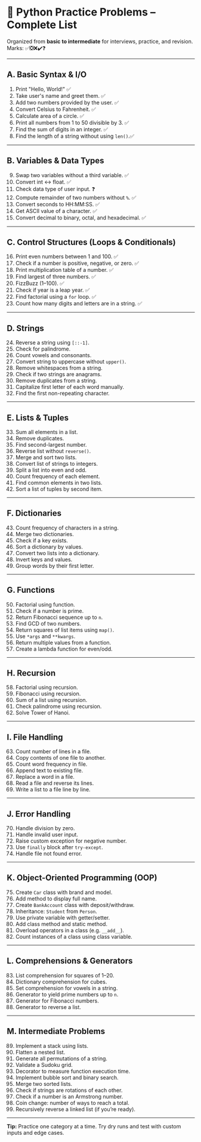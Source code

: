 # 🐍 Python Practice Problems – Complete List

Organized from **basic to intermediate** for interviews, practice, and revision. Marks: ✅❎❌✔️❓

__________________________

## A. Basic Syntax & I/O

1. Print "Hello, World!"  ✅
2. Take user's name and greet them.  ✅
3. Add two numbers provided by the user.  ✅
4. Convert Celsius to Fahrenheit.  ✅
5. Calculate area of a circle.  ✅
6. Print all numbers from 1 to 50 divisible by 3.  ✅
7. Find the sum of digits in an integer.  ✅
8. Find the length of a string without using `len()`.✅

__________________________

## B. Variables & Data Types

9. Swap two variables without a third variable.  ✅
10. Convert int ↔ float.  ✅
11. Check data type of user input.  ❓
12. Compute remainder of two numbers without `%`.  ✅
13. Convert seconds to HH:MM:SS.  ✅
14. Get ASCII value of a character.   ✅
15. Convert decimal to binary, octal, and hexadecimal. ✅

__________________________

## C. Control Structures (Loops & Conditionals)

16. Print even numbers between 1 and 100.  ✅
17. Check if a number is positive, negative, or zero.  ✅
18. Print multiplication table of a number.   ✅
19. Find largest of three numbers.  ✅ 
20. FizzBuzz (1–100).  ✅ 
21. Check if year is a leap year.   ✅  
22. Find factorial using a `for` loop.   ✅
23. Count how many digits and letters are in a string.  ✅  

__________________________

## D. Strings

24. Reverse a string using `[::-1]`.  
25. Check for palindrome.  
26. Count vowels and consonants.  
27. Convert string to uppercase without `upper()`.  
28. Remove whitespaces from a string.  
29. Check if two strings are anagrams.  
30. Remove duplicates from a string.  
31. Capitalize first letter of each word manually.  
32. Find the first non-repeating character.  

__________________________

## E. Lists & Tuples

33. Sum all elements in a list.  
34. Remove duplicates.  
35. Find second-largest number.  
36. Reverse list without `reverse()`.  
37. Merge and sort two lists.  
38. Convert list of strings to integers.  
39. Split a list into even and odd.  
40. Count frequency of each element.  
41. Find common elements in two lists.  
42. Sort a list of tuples by second item.  

__________________________

## F. Dictionaries

43. Count frequency of characters in a string.  
44. Merge two dictionaries.  
45. Check if a key exists.  
46. Sort a dictionary by values.  
47. Convert two lists into a dictionary.  
48. Invert keys and values.  
49. Group words by their first letter.  

__________________________

## G. Functions

50. Factorial using function.  
51. Check if a number is prime.  
52. Return Fibonacci sequence up to `n`.  
53. Find GCD of two numbers.  
54. Return squares of list items using `map()`.  
55. Use `*args` and `**kwargs`.  
56. Return multiple values from a function.  
57. Create a lambda function for even/odd.  

__________________________

## H. Recursion

58. Factorial using recursion.  
59. Fibonacci using recursion.  
60. Sum of a list using recursion.  
61. Check palindrome using recursion.  
62. Solve Tower of Hanoi.  

__________________________

## I. File Handling

63. Count number of lines in a file.  
64. Copy contents of one file to another.  
65. Count word frequency in file.  
66. Append text to existing file.  
67. Replace a word in a file.  
68. Read a file and reverse its lines.  
69. Write a list to a file line by line.  

__________________________

## J. Error Handling

70. Handle division by zero.  
71. Handle invalid user input.  
72. Raise custom exception for negative number.  
73. Use `finally` block after `try-except`.  
74. Handle file not found error.  

__________________________

## K. Object-Oriented Programming (OOP)

75. Create `Car` class with brand and model.  
76. Add method to display full name.  
77. Create `BankAccount` class with deposit/withdraw.  
78. Inheritance: `Student` from `Person`.  
79. Use private variable with getter/setter.  
80. Add class method and static method.  
81. Overload operators in a class (e.g. `__add__`).  
82. Count instances of a class using class variable.  

__________________________

## L. Comprehensions & Generators

83. List comprehension for squares of 1–20.  
84. Dictionary comprehension for cubes.  
85. Set comprehension for vowels in a string.  
86. Generator to yield prime numbers up to `n`.  
87. Generator for Fibonacci numbers.  
88. Generator to reverse a list.

__________________________

## M. Intermediate Problems

89. Implement a stack using lists.  
90. Flatten a nested list.  
91. Generate all permutations of a string.  
92. Validate a Sudoku grid.  
93. Decorator to measure function execution time.  
94. Implement bubble sort and binary search.  
95. Merge two sorted lists.  
96. Check if strings are rotations of each other.  
97. Check if a number is an Armstrong number.  
98. Coin change: number of ways to reach a total.  
99. Recursively reverse a linked list (if you’re ready).  

__________________________

**Tip:** Practice one category at a time. Try dry runs and test with custom inputs and edge cases.
